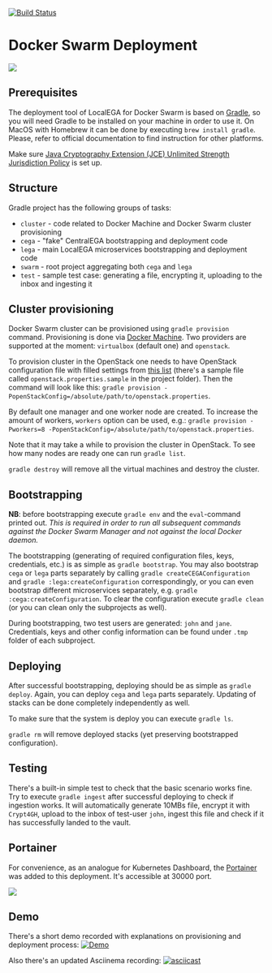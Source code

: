 [![Build Status](https://travis-ci.com/NBISweden/LocalEGA-deploy-swarm.svg?branch=master)](https://travis-ci.com/NBISweden/LocalEGA-deploy-swarm)

# Docker Swarm Deployment

![](https://habrastorage.org/webt/zt/rm/bk/ztrmbknpfaz9ybmoy3j12x5tlcw.gif)

## Prerequisites

The deployment tool of LocalEGA for Docker Swarm is based on [Gradle](https://gradle.org/), so you will need Gradle to
be installed on your machine in order to use it. On MacOS with Homebrew it can be done by executing
`brew install gradle`. Please, refer to official documentation to find instruction for other platforms.

Make sure [Java Cryptography Extension (JCE) Unlimited Strength Jurisdiction Policy](http://www.oracle.com/technetwork/java/javase/downloads/jce8-download-2133166.html) is set up.

## Structure

Gradle project has the following groups of tasks:

- `cluster` - code related to Docker Machine and Docker Swarm cluster provisioning
- `cega` - "fake" CentralEGA bootstrapping and deployment code
- `lega` - main LocalEGA microservices bootstrapping and deployment code
- `swarm` - root project aggregating both `cega` and `lega` 
- `test` - sample test case: generating a file, encrypting it, uploading to the inbox and ingesting it

## Cluster provisioning

Docker Swarm cluster can be provisioned using `gradle provision` command. Provisioning is done via 
[Docker Machine](https://docs.docker.com/machine/). Two providers are supported at the moment: `virtualbox` (default 
one) and `openstack`. 

To provision cluster in the OpenStack one needs to have OpenStack configuration file with filled
settings from [this list](https://docs.docker.com/machine/drivers/openstack/) (there's a sample file called 
`openstack.properties.sample` in the project folder). Then the command will look like this:
`gradle provision -PopenStackConfig=/absolute/path/to/openstack.properties`. 

By default one manager and one worker node are created. To increase the amount of workers, `workers` option can be 
used, e.g.: `gradle provision -Pworkers=8 -PopenStackConfig=/absolute/path/to/openstack.properties`. 

Note that it may take a while to provision the cluster in OpenStack. To see how many nodes are ready one can run
`gradle list`. 

`gradle destroy` will remove all the virtual machines and destroy the cluster.

## Bootstrapping

**NB**: before bootstrapping execute `gradle env` and the `eval`-command printed out. *This is required in order to
run all subsequent commands against the Docker Swarm Manager and not against the local Docker daemon.*

The bootstrapping (generating of required configuration files, keys, credentials, etc.) is as simple as
`gradle bootstrap`. You may also bootstrap `cega` or `lega` parts separately by calling `gradle createCEGAConfiguration`
and `gradle :lega:createConfiguration` correspondingly, or you can even bootstrap different microservices separately, e.g.
`gradle :cega:createConfiguration`. To clear the configuration execute `gradle clean` (or you can clean only the
subprojects as well).

During bootstrapping, two test users are generated: `john` and `jane`. Credentials, keys and other config information
can be found under `.tmp` folder of each subproject.

## Deploying

After successful bootstrapping, deploying should be as simple as `gradle deploy`. Again, you can deploy `cega` and
`lega` parts separately. Updating of stacks can be done completely independently as well.

To make sure that the system is deploy you can execute `gradle ls`.

`gradle rm` will remove deployed stacks (yet preserving bootstrapped configuration).

## Testing

There's a built-in simple test to check that the basic scenario works fine. Try to execute `gradle ingest` after
successful deploying to check if ingestion works. It will automatically generate 10MBs file, encrypt it with `Crypt4GH`,
upload to the inbox of test-user `john`, ingest this file and check if it has successfully landed to the vault.

## Portainer

For convenience, as an analogue for Kubernetes Dashboard, the [Portainer](https://portainer.io/) was added to this
deployment. It's accessible at 30000 port. 

![](https://habrastorage.org/webt/js/kv/6y/jskv6yxfauuw11qpiji4q3hjbw8.png)

## Demo

There's a short demo recorded with explanations on provisioning and deployment process:
[![Demo](https://img.youtube.com/vi/8hvXxqW8uP0/0.jpg)](https://www.youtube.com/watch?v=8hvXxqW8uP0)

Also there's an updated Asciinema recording:
[![asciicast](https://asciinema.org/a/211883.svg)](https://asciinema.org/a/211883)
